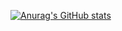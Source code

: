 [![Anurag's GitHub stats](https://github-readme-stats.vercel.app/api?username=bnour1&count_private=true&show_icons=true&theme=tokyonight&hide_border=tru)](https://github.com/anuraghazra/github-readme-stats)
